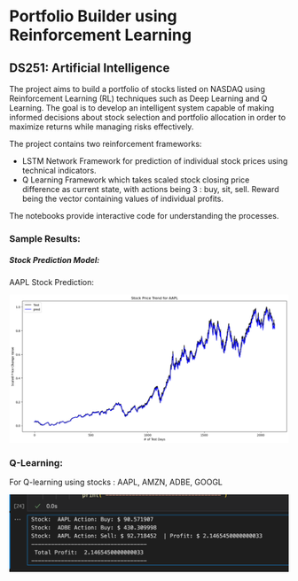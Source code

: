 # Portfolio Builder using Reinforcement Learning

## DS251: Artificial Intelligence

The project aims to build a portfolio of stocks listed on NASDAQ using Reinforcement Learning (RL) techniques such as Deep Learning and Q Learning. The goal is to develop an intelligent system capable of making informed decisions about stock selection and portfolio allocation in order to maximize returns while managing risks effectively.

The project contains two reinforcement frameworks:

* LSTM Network Framework for prediction of individual stock prices using technical indicators.
* Q Learning Framework which takes scaled stock closing price difference as current state, with actions being 3 : buy, sit, sell. Reward being the vector containing values of individual profits.

The notebooks provide interactive code for understanding the processes.

### Sample Results:

##### Stock Prediction Model:

AAPL Stock Prediction:

![AAPL Stock Prediction](images/AAPL.png)

### Q-Learning:

For Q-learning using stocks : AAPL, AMZN, ADBE, GOOGL

![For Q-learning using stocks : AAPL, AMZN, ADBE, GOOGL](images/QPred_1day.png)